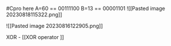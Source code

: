 #Cpro 
here A=60 == 00111100 B=13 == 00001101
![[Pasted image 20230818115322.png]]

![[Pasted image 20230816122905.png]] 

XOR - [[XOR operator ]] 